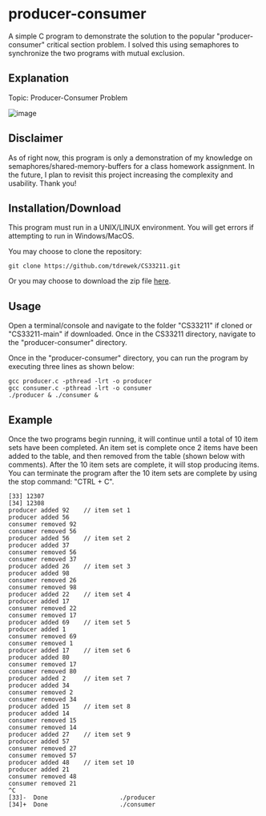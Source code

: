 # producer-consumer

A simple C program to demonstrate the solution to the popular "producer-consumer" critical section problem. I solved this using semaphores to synchronize the two programs with mutual exclusion.

## Explanation

Topic: Producer-Consumer Problem

![image](https://user-images.githubusercontent.com/112535869/235267660-4e30a882-728f-4824-b87b-63fa5fe7a25e.png)


## Disclaimer

As of right now, this program is only a demonstration of my knowledge on semaphores/shared-memory-buffers for a class homework assignment. In the future, I plan to revisit this project increasing the complexity and usability. Thank you!

## Installation/Download

This program must run in a UNIX/LINUX environment. You will get errors if attempting to run in Windows/MacOS.

You may choose to clone the repository:

```
git clone https://github.com/tdrewek/CS33211.git
```
Or you may choose to download the zip file [here](https://github.com/tdrewek/CS33211/archive/refs/heads/main.zip).

## Usage

Open a terminal/console and navigate to the folder "CS33211" if cloned or "CS33211-main" if downloaded. Once in the CS33211 directory, navigate to the "producer-consumer" directory.

Once in the "producer-consumer" directory, you can run the program by executing three lines as shown below:

```
gcc producer.c -pthread -lrt -o producer
gcc consumer.c -pthread -lrt -o consumer
./producer & ./consumer &
```

## Example

Once the two programs begin running, it will continue until a total of 10 item sets have been completed. An item set is complete once 2 items have been added to the table, and then removed from the table (shown below with comments). After the 10 item sets are complete, it will stop producing items. You can terminate the program after the 10 item sets are complete by using the stop command: "CTRL + C".

```
[33] 12307
[34] 12308
producer added 92    // item set 1
producer added 56
consumer removed 92
consumer removed 56
producer added 56    // item set 2
producer added 37
consumer removed 56
consumer removed 37
producer added 26    // item set 3
producer added 98
consumer removed 26
consumer removed 98
producer added 22    // item set 4
producer added 17
consumer removed 22
consumer removed 17
producer added 69    // item set 5
producer added 1
consumer removed 69
consumer removed 1
producer added 17    // item set 6
producer added 80
consumer removed 17
consumer removed 80
producer added 2     // item set 7
producer added 34
consumer removed 2
consumer removed 34
producer added 15    // item set 8
producer added 14
consumer removed 15
consumer removed 14
producer added 27    // item set 9
producer added 57
consumer removed 27
consumer removed 57
producer added 48    // item set 10
producer added 21
consumer removed 48
consumer removed 21
^C
[33]-  Done                    ./producer
[34]+  Done                    ./consumer
```

